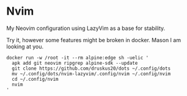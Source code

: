 # Nvim

My Neovim configuration using LazyVim as a base for stability.

Try it, however some features might be broken in docker. Mason I am looking at you.

```
docker run -w /root -it --rm alpine:edge sh -uelic '
  apk add git neovim ripgrep alpine-sdk --update
  git clone https://github.com/druskus20/dots ~/.config/dots
  mv ~/.config/dots/nvim-lazyvim/.config/nvim ~/.config/nvim
  cd ~/.config/nvim
  nvim 
'
```
